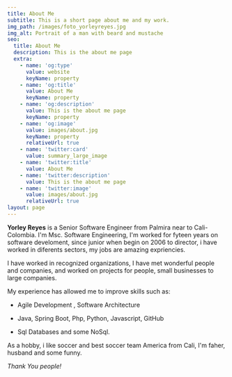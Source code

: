 ```yaml
---
title: About Me
subtitle: This is a short page about me and my work.
img_path: /images/foto_yorleyreyes.jpg
img_alt: Portrait of a man with beard and mustache
seo:
  title: About Me
  description: This is the about me page
  extra:
    - name: 'og:type'
      value: website
      keyName: property
    - name: 'og:title'
      value: About Me
      keyName: property
    - name: 'og:description'
      value: This is the about me page
      keyName: property
    - name: 'og:image'
      value: images/about.jpg
      keyName: property
      relativeUrl: true
    - name: 'twitter:card'
      value: summary_large_image
    - name: 'twitter:title'
      value: About Me
    - name: 'twitter:description'
      value: This is the about me page
    - name: 'twitter:image'
      value: images/about.jpg
      relativeUrl: true
layout: page
---
```

**Yorley Reyes** is a Senior Software Engineer from Palmira near to Cali- Colombia. I'm Msc. Software Engineering, I'm worked for fyteen years on software develoment, since junior when begin on 2006 to director, i have worked in diferents sectors, my jobs are amazing expriencies.

I have worked in recognized organizations, I have met wonderful people and companies, and worked on projects for people, small businesses to large companies.

My experience has allowed me to improve skills such as:

*   Agile Development , Software Architecture

*   Java, Spring Boot, Php, Python, Javascript, GitHub

*   Sql Databases and some NoSql.

As a hobby, i like soccer and best soccer team America from Cali, I'm faher, husband and some funny.

*Thank You people!*
